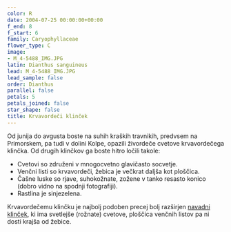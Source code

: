 ```yaml
---
color: R
date: 2004-07-25 00:00:00+00:00
f_end: 8
f_start: 6
family: Caryophyllaceae
flower_type: C
image:
- M_4-5488_IMG.JPG
latin: Dianthus sanguineus
lead: M_4-5488_IMG.JPG
lead_sample: false
order: Dianthus
parallel: false
petals: 5
petals_joined: false
star_shape: false
title: Krvavordeči klinček
---
```

Od junija do avgusta boste na suhih kraških travnikih, predvsem na Primorskem, pa tudi v dolini Kolpe, opazili živordeče cvetove krvavordečega klinčka. Od drugih klinčkov ga boste hitro ločili takole:

-   Cvetovi so združeni v mnogocvetno glavičasto socvetje.
-   Venčni listi so krvavordeči, žebica je večkrat daljša kot ploščica.
-   Čašne luske so rjave, suhokožnate, zožene v tanko resasto konico (dobro vidno na spodnji fotografiji).
-   Rastlina je sinjezelena.

Krvavordečemu klinčku je najbolj podoben precej bolj razširjen [navadni klinček](../dianthuscarthusianorum/), ki ima svetlejše (rožnate) cvetove, ploščica venčnih listov pa ni dosti krajša od žebice.
